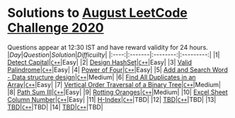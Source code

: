 # Solutions to [August LeetCode Challenge 2020](https://leetcode.com/explore/challenge/card/august-leetcoding-challenge/549/week-1-august-1st-august-7th/) 

Questions appear at 12:30 IST and have reward validity for 24 hours.
|*Day*|*Question*|*Solution*|*Difficuilty*|
|:----:|:-------|:--------:|:---------:|
|1| [Detect Capital](https://leetcode.com/explore/challenge/card/august-leetcoding-challenge/549/week-1-august-1st-august-7th/3409/)|[`C++`](https://github.com/kameshkotwani/august-leetcode-challenge/blob/master/1.detect-capital.cpp)|Easy|
|2| [Design HashSet](https://leetcode.com/explore/challenge/card/august-leetcoding-challenge/549/week-1-august-1st-august-7th/3410/)|[`C++`](https://github.com/kameshkotwani/august-leetcode-challenge/blob/master/2.design-hashset.cpp)|Easy|
|3| [Valid Palindrome](https://leetcode.com/explore/featured/card/august-leetcoding-challenge/549/week-1-august-1st-august-7th/3411/)|[`C++`](https://github.com/kameshkotwani/august-leetcode-challenge/blob/master/3.valid-palindrome.cpp)|Easy|
|4| [Power of Four](https://leetcode.com/explore/challenge/card/august-leetcoding-challenge/549/week-1-august-1st-august-7th/3412/)|[`C++`](https://github.com/kameshkotwani/august-leetcode-challenge/blob/master/4.power-of-four.cpp)|Easy|
|5| [Add and Search Word - Data structure design](https://leetcode.com/explore/challenge/card/august-leetcoding-challenge/549/week-1-august-1st-august-7th/3413/)|[`C++`](https://github.com/kameshkotwani/august-leetcode-challenge/blob/master/5.add-search-word.cpp)|Medium|
|6| [Find All Duplicates in an Array](https://leetcode.com/explore/challenge/card/august-leetcoding-challenge/549/week-1-august-1st-august-7th/3414/)|[`C++`](https://github.com/kameshkotwani/august-leetcode-challenge/blob/master/6.find-all-duplicates-in-array.cpp)|Easy|
|7| [Vertical Order Traversal of a Binary Tree](https://leetcode.com/explore/challenge/card/august-leetcoding-challenge/549/week-1-august-1st-august-7th/3415/)|[`C++`](https://github.com/kameshkotwani/august-leetcode-challenge/blob/master/7.vertical-order-traversal.cpp)|Medium|
|8| [Path Sum III](https://leetcode.com/explore/challenge/card/august-leetcoding-challenge/550/week-2-august-8th-august-14th/3417/)|[`C++`](https://github.com/kameshkotwani/august-leetcode-challenge/blob/master/8.path-sum-iii.cpp)|Easy|
|9| [Rotting Oranges](https://leetcode.com/explore/challenge/card/august-leetcoding-challenge/550/week-2-august-8th-august-14th/3418/)|[`C++`](https://github.com/kameshkotwani/august-leetcode-challenge/blob/master/9.rotten-oranges.cpp)|Medium|
|10| [Excel Sheet Column Number](https://leetcode.com/explore/challenge/card/august-leetcoding-challenge/550/week-2-august-8th-august-14th/3419/)|[`C++`](https://github.com/kameshkotwani/august-leetcode-challenge/blob/master/10.%20excel-sheet-coloumn-number.cpp)|Easy|
|11| [H-Index](https://leetcode.com/explore/challenge/card/august-leetcoding-challenge/550/week-2-august-8th-august-14th/3420/)|[`C++`]()|TBD|
|12| [TBD]()|[`C++`]()|TBD|
|13| [TBD]()|[`C++`]()|TBD|
|14| [TBD]()|[`C++`]()|TBD|
